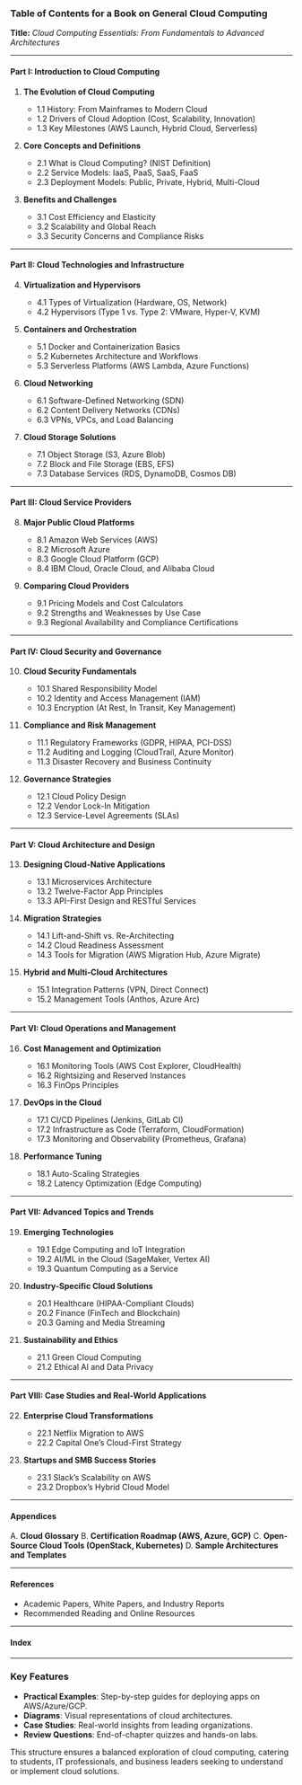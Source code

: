 ### **Table of Contents for a Book on General Cloud Computing**
**Title:** *Cloud Computing Essentials: From Fundamentals to Advanced Architectures*

---

#### **Part I: Introduction to Cloud Computing**
1. **The Evolution of Cloud Computing**
   - 1.1 History: From Mainframes to Modern Cloud
   - 1.2 Drivers of Cloud Adoption (Cost, Scalability, Innovation)
   - 1.3 Key Milestones (AWS Launch, Hybrid Cloud, Serverless)

2. **Core Concepts and Definitions**
   - 2.1 What is Cloud Computing? (NIST Definition)
   - 2.2 Service Models: IaaS, PaaS, SaaS, FaaS
   - 2.3 Deployment Models: Public, Private, Hybrid, Multi-Cloud

3. **Benefits and Challenges**
   - 3.1 Cost Efficiency and Elasticity
   - 3.2 Scalability and Global Reach
   - 3.3 Security Concerns and Compliance Risks

---

#### **Part II: Cloud Technologies and Infrastructure**
4. **Virtualization and Hypervisors**
   - 4.1 Types of Virtualization (Hardware, OS, Network)
   - 4.2 Hypervisors (Type 1 vs. Type 2: VMware, Hyper-V, KVM)

5. **Containers and Orchestration**
   - 5.1 Docker and Containerization Basics
   - 5.2 Kubernetes Architecture and Workflows
   - 5.3 Serverless Platforms (AWS Lambda, Azure Functions)

6. **Cloud Networking**
   - 6.1 Software-Defined Networking (SDN)
   - 6.2 Content Delivery Networks (CDNs)
   - 6.3 VPNs, VPCs, and Load Balancing

7. **Cloud Storage Solutions**
   - 7.1 Object Storage (S3, Azure Blob)
   - 7.2 Block and File Storage (EBS, EFS)
   - 7.3 Database Services (RDS, DynamoDB, Cosmos DB)

---

#### **Part III: Cloud Service Providers**
8. **Major Public Cloud Platforms**
   - 8.1 Amazon Web Services (AWS)
   - 8.2 Microsoft Azure
   - 8.3 Google Cloud Platform (GCP)
   - 8.4 IBM Cloud, Oracle Cloud, and Alibaba Cloud

9. **Comparing Cloud Providers**
   - 9.1 Pricing Models and Cost Calculators
   - 9.2 Strengths and Weaknesses by Use Case
   - 9.3 Regional Availability and Compliance Certifications

---

#### **Part IV: Cloud Security and Governance**
10. **Cloud Security Fundamentals**
    - 10.1 Shared Responsibility Model
    - 10.2 Identity and Access Management (IAM)
    - 10.3 Encryption (At Rest, In Transit, Key Management)

11. **Compliance and Risk Management**
    - 11.1 Regulatory Frameworks (GDPR, HIPAA, PCI-DSS)
    - 11.2 Auditing and Logging (CloudTrail, Azure Monitor)
    - 11.3 Disaster Recovery and Business Continuity

12. **Governance Strategies**
    - 12.1 Cloud Policy Design
    - 12.2 Vendor Lock-In Mitigation
    - 12.3 Service-Level Agreements (SLAs)

---

#### **Part V: Cloud Architecture and Design**
13. **Designing Cloud-Native Applications**
    - 13.1 Microservices Architecture
    - 13.2 Twelve-Factor App Principles
    - 13.3 API-First Design and RESTful Services

14. **Migration Strategies**
    - 14.1 Lift-and-Shift vs. Re-Architecting
    - 14.2 Cloud Readiness Assessment
    - 14.3 Tools for Migration (AWS Migration Hub, Azure Migrate)

15. **Hybrid and Multi-Cloud Architectures**
    - 15.1 Integration Patterns (VPN, Direct Connect)
    - 15.2 Management Tools (Anthos, Azure Arc)

---

#### **Part VI: Cloud Operations and Management**
16. **Cost Management and Optimization**
    - 16.1 Monitoring Tools (AWS Cost Explorer, CloudHealth)
    - 16.2 Rightsizing and Reserved Instances
    - 16.3 FinOps Principles

17. **DevOps in the Cloud**
    - 17.1 CI/CD Pipelines (Jenkins, GitLab CI)
    - 17.2 Infrastructure as Code (Terraform, CloudFormation)
    - 17.3 Monitoring and Observability (Prometheus, Grafana)

18. **Performance Tuning**
    - 18.1 Auto-Scaling Strategies
    - 18.2 Latency Optimization (Edge Computing)

---

#### **Part VII: Advanced Topics and Trends**
19. **Emerging Technologies**
    - 19.1 Edge Computing and IoT Integration
    - 19.2 AI/ML in the Cloud (SageMaker, Vertex AI)
    - 19.3 Quantum Computing as a Service

20. **Industry-Specific Cloud Solutions**
    - 20.1 Healthcare (HIPAA-Compliant Clouds)
    - 20.2 Finance (FinTech and Blockchain)
    - 20.3 Gaming and Media Streaming

21. **Sustainability and Ethics**
    - 21.1 Green Cloud Computing
    - 21.2 Ethical AI and Data Privacy

---

#### **Part VIII: Case Studies and Real-World Applications**
22. **Enterprise Cloud Transformations**
    - 22.1 Netflix Migration to AWS
    - 22.2 Capital One’s Cloud-First Strategy

23. **Startups and SMB Success Stories**
    - 23.1 Slack’s Scalability on AWS
    - 23.2 Dropbox’s Hybrid Cloud Model

---

#### **Appendices**
A. **Cloud Glossary**
B. **Certification Roadmap (AWS, Azure, GCP)**
C. **Open-Source Cloud Tools (OpenStack, Kubernetes)**
D. **Sample Architectures and Templates**

---

#### **References**
- Academic Papers, White Papers, and Industry Reports
- Recommended Reading and Online Resources

---

#### **Index**

---

### **Key Features**
- **Practical Examples**: Step-by-step guides for deploying apps on AWS/Azure/GCP.
- **Diagrams**: Visual representations of cloud architectures.
- **Case Studies**: Real-world insights from leading organizations.
- **Review Questions**: End-of-chapter quizzes and hands-on labs.

This structure ensures a balanced exploration of cloud computing, catering to students, IT professionals, and business leaders seeking to understand or implement cloud solutions.
